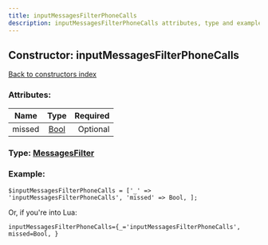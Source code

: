```yaml
---
title: inputMessagesFilterPhoneCalls
description: inputMessagesFilterPhoneCalls attributes, type and example
---
```

## Constructor: inputMessagesFilterPhoneCalls  
[Back to constructors index](index.md)



### Attributes:

| Name     |    Type       | Required |
|----------|:-------------:|---------:|
|missed|[Bool](../types/Bool.md) | Optional|



### Type: [MessagesFilter](../types/MessagesFilter.md)


### Example:

```
$inputMessagesFilterPhoneCalls = ['_' => 'inputMessagesFilterPhoneCalls', 'missed' => Bool, ];
```  

Or, if you're into Lua:  


```
inputMessagesFilterPhoneCalls={_='inputMessagesFilterPhoneCalls', missed=Bool, }

```


